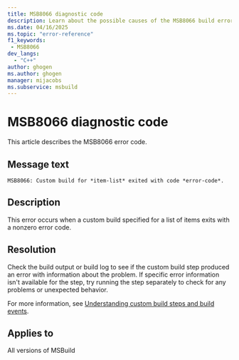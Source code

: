 ```yaml
---
title: MSB8066 diagnostic code
description: Learn about the possible causes of the MSB8066 build error and get troubleshooting tips.
ms.date: 04/16/2025
ms.topic: "error-reference"
f1_keywords:
 - MSB8066
dev_langs:
  - "C++"
author: ghogen
ms.author: ghogen
manager: mijacobs
ms.subservice: msbuild
---
```

# MSB8066 diagnostic code

<!-- :::ErrorDefinitionDescription::: -->
<!-- :::editable-content name="introDescription"::: -->
This article describes the MSB8066 error code.
<!-- :::editable-content-end::: -->

## Message text

`MSB8066: Custom build for *item-list* exited with code *error-code*.`

## Description

This error occurs when a custom build specified for a list of items exits with a nonzero error code.

## Resolution

Check the build output or build log to see if the custom build step produced an error with information about the problem. If specific error information isn't available for the step, try running the step separately to check for any problems or unexpected behavior.

For more information, see [Understanding custom build steps and build events](/cpp/build/understanding-custom-build-steps-and-build-events).

## Applies to

All versions of MSBuild